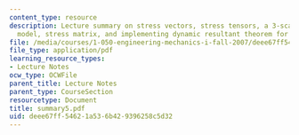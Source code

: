 ```yaml
---
content_type: resource
description: Lecture summary on stress vectors, stress tensors, a 3-scale continuum
  model, stress matrix, and implementing dynamic resultant theorem for REV.
file: /media/courses/1-050-engineering-mechanics-i-fall-2007/deee67ff54621a536b429396258c5d32_summary5.pdf
file_type: application/pdf
learning_resource_types:
- Lecture Notes
ocw_type: OCWFile
parent_title: Lecture Notes
parent_type: CourseSection
resourcetype: Document
title: summary5.pdf
uid: deee67ff-5462-1a53-6b42-9396258c5d32
---
```

